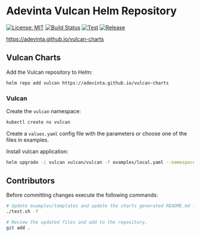 # Adevinta Vulcan Helm Repository

[![License: MIT](https://img.shields.io/badge/License-MIT-yellow.svg)](https://opensource.org/licenses/MIT)
[![Build Status](https://travis-ci.org/adevinta/vulcan-charts.svg?branch=master)](https://travis-ci.org/adevinta/vulcan-charts)
[![Test](https://github.com/adevinta/vulcan-charts/actions/workflows/lint-test.yml/badge.svg)](https://github.com/adevinta/vulcan-charts/actions/workflows/lint-test.yml)
[![Release](https://github.com/adevinta/vulcan-charts/actions/workflows/release.yml/badge.svg)](https://github.com/adevinta/vulcan-charts/actions/workflows/release.yml)

https://adevinta.github.io/vulcan-charts

## Vulcan Charts

Add the Vulcan repository to Helm:

```sh
helm repo add vulcan https://adevinta.github.io/vulcan-charts
```

### Vulcan

Create the `vulcan` namespace:

```sh
kubectl create ns vulcan
```

Create a `values.yaml` config file with the parameters or choose one of the files in examples.

Install vulcan application:

```sh
helm upgrade -i vulcan vulcan/vulcan -f examples/local.yaml --namespace vulcan
```

## Contributors

Before committing changes execute the following commands:

```sh
# Update examples/templates and update the charts generated README.md files.
./test.sh -f

# Review the updated files and add to the repository.
git add .
```
